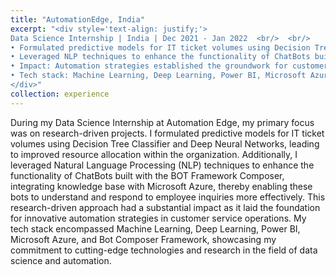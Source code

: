 ```yaml
---
title: "AutomationEdge, India"
excerpt: "<div style='text-align: justify;'> 
Data Science Internship | India | Dec 2021 - Jan 2022  <br/>  <br/>
• Formulated predictive models for IT ticket volumes using Decision Tree Classifier and Deep Neural Networks, enabling improved resource allocation. <br/>
• Leveraged NLP techniques to enhance the functionality of ChatBots built with BOT Framework Composer integrating knowledge base with Microsoft Azure, enabling them to understand and respond to employee inquiries more effectively. <br/>
• Impact: Automation strategies established the groundwork for customer service operations innovation. <br/>
• Tech stack: Machine Learning, Deep Learning, Power BI, Microsoft Azure, Bot Composer Framework <br/>
</div>"
collection: experience
---
```


During my Data Science Internship at Automation Edge, my primary focus was on research-driven projects. I formulated predictive models for IT ticket volumes using Decision Tree Classifier and Deep Neural Networks, leading to improved resource allocation within the organization. Additionally, I leveraged Natural Language Processing (NLP) techniques to enhance the functionality of ChatBots built with the BOT Framework Composer, integrating knowledge base with Microsoft Azure, thereby enabling these bots to understand and respond to employee inquiries more effectively. This research-driven approach had a substantial impact as it laid the foundation for innovative automation strategies in customer service operations. My tech stack encompassed Machine Learning, Deep Learning, Power BI, Microsoft Azure, and Bot Composer Framework, showcasing my commitment to cutting-edge technologies and research in the field of data science and automation.






